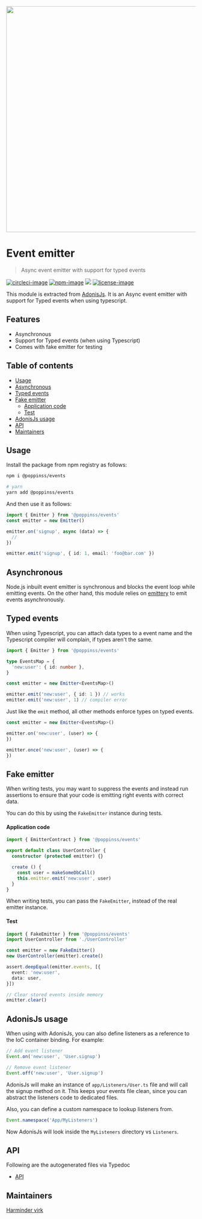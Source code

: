 <div align="center">
  <img src="https://res.cloudinary.com/adonisjs/image/upload/q_100/v1557762307/poppinss_iftxlt.jpg" width="600px">
</div>

# Event emitter
> Async event emitter with support for typed events

[![circleci-image]][circleci-url] [![npm-image]][npm-url] ![][typescript-image] [![license-image]][license-url]

This module is extracted from [AdonisJs](https://adonisjs.com). It is an Async event emitter with support for Typed events when using typescript.

## Features
- Asynchronous
- Support for Typed events (when using Typescript)
- Comes with fake emitter for testing

<!-- START doctoc generated TOC please keep comment here to allow auto update -->
<!-- DON'T EDIT THIS SECTION, INSTEAD RE-RUN doctoc TO UPDATE -->
## Table of contents

- [Usage](#usage)
- [Asynchronous](#asynchronous)
- [Typed events](#typed-events)
- [Fake emitter](#fake-emitter)
    - [Application code](#application-code)
    - [Test](#test)
- [AdonisJs usage](#adonisjs-usage)
- [API](#api)
- [Maintainers](#maintainers)

<!-- END doctoc generated TOC please keep comment here to allow auto update -->

## Usage
Install the package from npm registry as follows:

```sh
npm i @poppinss/events

# yarn
yarn add @poppinss/events
```

And then use it as follows:

```ts
import { Emitter } from '@poppinss/events'
const emitter = new Emitter()

emitter.on('signup', async (data) => {
  // 
})

emitter.emit('signup', { id: 1, email: 'foo@bar.com' })
```

## Asynchronous
Node.js inbuilt event emitter is synchronous and blocks the event loop while emitting events. On the other hand, this module relies on [emittery](https://github.com/sindresorhus/emittery) to emit events asynchronously.

## Typed events
When using Typescript, you can attach data types to a event name and the Typescript compiler will complain, if types aren't the same.

```ts
import { Emitter } from '@poppinss/events'

type EventsMap = {
  'new:user': { id: number },
}

const emitter = new Emitter<EventsMap>()

emitter.emit('new:user', { id: 1 }) // works
emitter.emit('new:user', 1) // compiler error
```

Just like the `emit` method, all other methods enforce types on typed events.

```ts
const emitter = new Emitter<EventsMap>()

emitter.on('new:user', (user) => {
})

emitter.once('new:user', (user) => {
})
```

## Fake emitter
When writing tests, you may want to suppress the events and instead run assertions to ensure that your code is emitting right events with correct data.

You can do this by using the `FakeEmitter` instance during tests.

#### Application code
```ts
import { EmitterContract } from '@poppinss/events'

export default class UserController {
  constructor (protected emitter) {}

  create () {
    const user = makeSomeDbCall()
    this.emitter.emit('new:user', user)
  }
}
```

When writing tests, you can pass the `FakeEmitter`, instead of the real emitter instance.

#### Test

```ts
import { FakeEmitter } from '@poppinss/events'
import UserController from './UserController'

const emitter = new FakeEmitter()
new UserController(emitter).create()

assert.deepEqual(emitter.events, [{
  event: 'new:user',
  data: user,
}])

// Clear stored events inside memory
emitter.clear()
```

## AdonisJs usage
When using with AdonisJs, you can also define listeners as a reference to the IoC container binding. For example:

```ts
// Add event listener
Event.on('new:user', 'User.signup')

// Remove event listener
Event.off('new:user', 'User.signup')
```

AdonisJs will make an instance of `app/Listeners/User.ts` file and will call the signup method on it. This keeps your events file clean, since you can abstract the listeners code to dedicated files.

Also, you can define a custom namespace to lookup listeners from.

```ts
Event.namespace('App/MyListeners')
```

Now AdonisJs will look inside the `MyListeners` directory vs `Listeners`.

## API
Following are the autogenerated files via Typedoc

* [API](docs/README.md)

## Maintainers
[Harminder virk](https://github.com/thetutlage)

[circleci-image]: https://img.shields.io/circleci/project/github/poppinss/events/master.svg?style=for-the-badge&logo=circleci
[circleci-url]: https://circleci.com/gh/poppinss/events "circleci"

[npm-image]: https://img.shields.io/npm/v/@poppinss/events.svg?style=for-the-badge&logo=npm
[npm-url]: https://npmjs.org/package/@poppinss/events "npm"
[typescript-image]: https://img.shields.io/badge/Typescript-294E80.svg?style=for-the-badge&logo=typescript

[license-url]: LICENSE.md
[license-image]: https://img.shields.io/aur/license/pac.svg?style=for-the-badge
